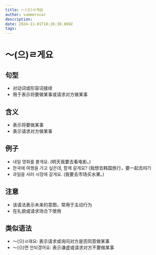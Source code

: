 ```yaml
---
title: 〜(으)ㄹ게요
author: summerscar
description:
date: 2024-11-01T18:26:38.869Z
tags:
---
```


# 〜(으)ㄹ게요

## 句型
- 对动词或形容词接续
- 用于表示将要做某事或请求对方做某事

## 含义
- 表示将要做某事
- 表示请求对方做某事

## 例子
- <Speak>내일 영화를 볼게요.</Speak> (明天我要去看电影。)
- <Speak>한국에 여행을 가고 싶은데, 함께 갈게요?</Speak> (我想去韩国旅行，要一起去吗?)
- <Speak>과일을 사러 시장에 갈게요.</Speak> (我要去市场买水果。)

## 注意
- 该语法表示未来的意图，常用于主动行为
- 在礼貌或请求场合下使用

## 类似语法
- 〜(으)ㄹ래요: 表示请求或询问对方是否同意做某事
- 〜(으)면 안되겠어요: 表示谦虚或请求对方不要做某事
